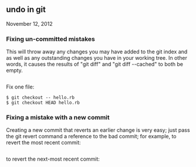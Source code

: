 ## undo in git
November 12, 2012
### Fixing un-committed mistakes
This will throw away any changes you may have added to the git index and as well as any outstanding changes you have in your working tree. In other words, it causes the results of "git diff" and "git diff --cached" to both be empty.

``` $ git reset --hard HEAD
```

Fix one file:

```
$ git checkout -- hello.rb
$ git checkout HEAD hello.rb
```
### Fixing a mistake with a new commit

Creating a new commit that reverts an earlier change is very easy; just pass the git revert command a reference to the bad commit; for example, to revert the most recent commit:

```$ git revert HEAD
```

to revert the next-most recent commit:

```$ git revert HEAD^
```


